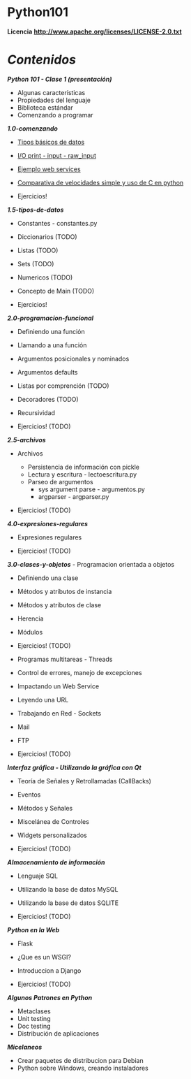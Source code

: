Python101
=========

**Licencia**
__http://www.apache.org/licenses/LICENSE-2.0.txt__

**_Contenidos_**
================

**_Python 101 - Clase 1 (presentación)_**

* Algunas características 
* Propiedades del lenguaje
* Biblioteca estándar
* Comenzando a programar

**_1.0-comenzando_**
* [Tipos básicos de datos](1.0-comenzando/src/main.py)
* [I/O print - input - raw_input](1.0-comenzando/src/main.py)
* [Ejemplo web services](1.0-comenzando/src/ejemplosWS)
* [Comparativa de velocidades simple y uso de C en python](1.0-comenzando/src/ejemplosC)

* Ejercicios!

**_1.5-tipos-de-datos_**
* Constantes - constantes.py
* Diccionarios (TODO)
* Listas (TODO)
* Sets (TODO)
* Numericos (TODO)
* Concepto de Main (TODO)

* Ejercicios!

**_2.0-programacion-funcional_**
* Definiendo una función
* Llamando a una función
* Argumentos posicionales y nominados
* Argumentos defaults
* Listas por comprención (TODO)
* Decoradores (TODO)
* Recursividad

* Ejercicios! (TODO)

**_2.5-archivos_**
* Archivos
	* Persistencia de información con pickle
	* Lectura y escritura - lectoescritura.py
	* Parseo de argumentos
		* sys argument parse - argumentos.py
		* argparser - argparser.py

* Ejercicios! (TODO)

**_4.0-expresiones-regulares_**
* Expresiones regulares

* Ejercicios! (TODO)

**_3.0-clases-y-objetos_** - Programacion orientada a objetos
* Definiendo una clase
* Métodos y atributos de instancia
* Métodos y atributos de clase
* Herencia
* Módulos

* Ejercicios! (TODO)


* Programas multitareas - Threads
* Control de errores, manejo de excepciones

* Impactando un Web Service
* Leyendo una URL
* Trabajando en Red - Sockets
* Mail
* FTP

* Ejercicios! (TODO)


**_Interfaz gráfica - Utilizando la gráfica con Qt_**
* Teoría de Señales y Retrollamadas (CallBacks)
* Eventos
* Métodos y Señales
* Miscelánea de Controles
* Widgets personalizados

* Ejercicios! (TODO)


**_Almacenamiento de información_**
* Lenguaje SQL
* Utilizando la base de datos MySQL
* Utilizando la base de datos SQLITE

* Ejercicios! (TODO)

**_Python en la Web_**
* Flask
* ¿Que es un WSGI?
* Introduccion a Django

* Ejercicios! (TODO)

**_Algunos Patrones en Python_**
* Metaclases
* Unit testing
* Doc testing
* Distribución de aplicaciones

**_Micelaneos_**
* Crear paquetes de distribucion para Debian
* Python sobre Windows, creando instaladores